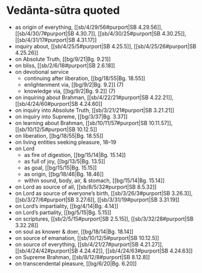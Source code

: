 # Vedānta-sūtra quoted

* as origin of everything, [[sb/4/29/56#purport|SB 4.29.56]], [[sb/4/30/7#purport|SB 4.30.7]], [[sb/4/30/25#purport|SB 4.30.25]], [[sb/4/31/17#purport|SB 4.31.17]]
* inquiry about, [[sb/4/25/5#purport|SB 4.25.5]], [[sb/4/25/26#purport|SB 4.25.26]]
* on Absolute Truth, [[bg/9/21|Bg. 9.21]]
* on bliss, [[sb/2/6/18#purport|SB 2.6.18]]
* on devotional service
  * continuing after liberation, [[bg/18/55|Bg. 18.55]]
  * enlightenment via, [[bg/9/2|Bg. 9.2]] (7)
  * knowledge via, [[bg/9/2|Bg. 9.2]] (7)
* on inquiring about Brahman, [[sb/4/22/21#purport|SB 4.22.21]], [[sb/4/24/60#purport|SB 4.24.60]]
* on inquiry into Absolute Truth, [[sb/3/21/21#purport|SB 3.21.21]]
* on inquiry into Supreme, [[bg/3/37|Bg. 3.37]]
* on learning about Brahman, [[sb/10/11/57#purport|SB 10.11.57]], [[sb/10/12/5#purport|SB 10.12.5]]
* on liberation, [[bg/18/55|Bg. 18.55]]
* on living entities seeking pleasure, 18–19
* on Lord
  * as fire of digestion, [[bg/15/14|Bg. 15.14]]
  * as full of joy, [[bg/13/5|Bg. 13.5]]
  * as goal, [[bg/15/15|Bg. 15.15]]
  * as origin, [[bg/18/46|Bg. 18.46]]
  * within sound, body, air, & stomach, [[bg/15/14|Bg. 15.14]]
* on Lord as source of all, [[sb/8/5/32#purport|SB 8.5.32]]
* on Lord as source of everyone’s birth, [[sb/3/26/3#purport|SB 3.26.3]], [[sb/3/27/6#purport|SB 3.27.6]], [[sb/3/31/19#purport|SB 3.31.19]]
* on Lord’s impartiality, [[bg/4/14|Bg. 4.14]]
* on Lord’s partiality, [[bg/5/15|Bg. 5.15]]
* on scriptures, [[sb/2/5/15#purport|SB 2.5.15]], [[sb/3/32/28#purport|SB 3.32.28]]
* on soul as knower & doer, [[bg/18/14|Bg. 18.14]]
* on source of emanation, [[sb/10/12/5#purport|SB 10.12.5]]
* on source of everything, [[sb/4/21/27#purport|SB 4.21.27]], [[sb/4/24/42#purport|SB 4.24.42]], [[sb/4/24/63#purport|SB 4.24.63]]
* on Supreme Brahman, [[sb/8/12/8#purport|SB 8.12.8]]
* on transcendental pleasure, [[bg/6/20|Bg. 6.20]]
